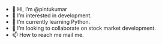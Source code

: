 - 👋 Hi, I’m @pintukumar
- 👀 I’m interested in development.
- 🌱 I’m currently learning Python.
- 💞️ I’m looking to collaborate on stock market development.
- 📫 How to reach me mail me.

<!---
pintukumar123-11/pintukumar123-11 is a ✨ special ✨ repository because its `README.md` (this file) appears on your GitHub profile.
You can click the Preview link to take a look at your changes.
--->
